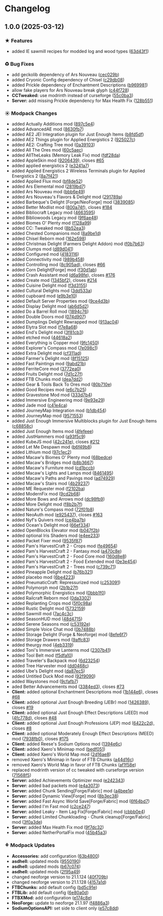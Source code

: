 # Changelog

## 1.0.0 (2025-03-12)


### ★ Features

* added IE sawmill recipes for modded log and wood types ([63d43f1](https://github.com/JaronZ/asdhell/commit/63d43f101fc923f2817028e9e2dba6e4b7022720))


### ♻ Bug Fixes

* add geckolib dependency of Ars Nouveau ([cec029b](https://github.com/JaronZ/asdhell/commit/cec029bb1e313c8eb31e252321881fb3ac8e085a))
* added Cryonic Config dependency of Chisel ([c29db08](https://github.com/JaronZ/asdhell/commit/c29db083f7000b110b8617c4740919bd18e40e4a))
* added Prickle dependency of Enchantment Descriptions ([b969981](https://github.com/JaronZ/asdhell/commit/b96998124f359ef91f67d82ddf9c0c2b95145fc3))
* allow fake players for Ars Nouveau break glyph ([c44f728](https://github.com/JaronZ/asdhell/commit/c44f728e6ff09bd770a14dbc0333f84b8f9c4be2))
* **CCTweaked:** use modrinth instead of curseforge ([55c0ba3](https://github.com/JaronZ/asdhell/commit/55c0ba36384ef6fd9ecced64c02f3401438a5ad9))
* **Server:** add missing Prickle dependency for Max Health Fix ([128b551](https://github.com/JaronZ/asdhell/commit/128b5513af820ff404ada87dca7d355911f46caa))


### ☀ Modpack Changes

* added Actually Additions mod ([897c5e4](https://github.com/JaronZ/asdhell/commit/897c5e4c6e6283120acf675668d45ec93ad4f978))
* added AdvancedAE mod ([8630fb7](https://github.com/JaronZ/asdhell/commit/8630fb734759c92002281b5160e36bf707581c16))
* added AE2 JEI Integration plugin for Just Enough Items ([b8fd5df](https://github.com/JaronZ/asdhell/commit/b8fd5dfe2217253f2fe7c7c9599dc4f2aa3d845a))
* added AE2 Things plugin for Applied Energistics 2 ([925027c](https://github.com/JaronZ/asdhell/commit/925027c91112d8babee7a897d4ae512e65ee84b5))
* added AE2: Crafting Tree mod ([0a39103](https://github.com/JaronZ/asdhell/commit/0a3910330a1f29baeada6c4e36f82ac2565870be))
* added All The Ores mod ([60c5aec](https://github.com/JaronZ/asdhell/commit/60c5aece666713e489dc7d8f4b689361fb1ca1ac))
* added AllTheLeaks (Memory Leak Fix) mod ([fdf28da](https://github.com/JaronZ/asdhell/commit/fdf28dad18fe1697e18bd98c3f3d252226d786df))
* added AppleSkin mod ([9206439](https://github.com/JaronZ/asdhell/commit/920643930453be0fedd300147a69460a2de8e934)), closes [#65](https://github.com/JaronZ/asdhell/issues/65)
* added applied energistics 2 ([e3241a7](https://github.com/JaronZ/asdhell/commit/e3241a7b7890837460f04a13e7d868b10073357a))
* added Applied Energistics 2 Wireless Terminals plugin for Applied Energistics 2 ([8a7f421](https://github.com/JaronZ/asdhell/commit/8a7f4218a0ef36a90d02c97a93afbebe175e79e8))
* added Applied Flux mod ([bf8de52](https://github.com/JaronZ/asdhell/commit/bf8de52ae5c39c4a613c7310d2c2fa82fc46cc66))
* added Ars Elemental mod ([2819bd7](https://github.com/JaronZ/asdhell/commit/2819bd7de8726223a5f6793202e91110e1e7a284))
* added Ars Nouveau mod ([bbb6e49](https://github.com/JaronZ/asdhell/commit/bbb6e490f4eed387acb8b7de10506b5e1c2a6e4c))
* added Ars Nouveau's Flavors & Delight mod ([291789a](https://github.com/JaronZ/asdhell/commit/291789a4d7b77f8afcbf99b6dfb0a976b82fea5e))
* added Barbeque's Delight [Forge/NeoForge] mod ([3839085](https://github.com/JaronZ/asdhell/commit/38390859567715bd5ba379761be90c7c04c7d610))
* added Better Modlist mod ([800a74f](https://github.com/JaronZ/asdhell/commit/800a74f31998984bf84287317f82ab783aac9457)), closes [#184](https://github.com/JaronZ/asdhell/issues/184)
* added Bibliocraft Legacy mod ([4663595](https://github.com/JaronZ/asdhell/commit/4663595b0b982419a45498b8cb8b7895702056f4))
* added Bibliowoods Legacy mod ([9f6ae48](https://github.com/JaronZ/asdhell/commit/9f6ae488faad6acf68a118b3f63a4377d7bdd546))
* added Biomes O' Plenty mod ([f128a99](https://github.com/JaronZ/asdhell/commit/f128a9937484c945d3653105d61a9dba26972b72))
* added CC: Tweaked mod ([8b52ea3](https://github.com/JaronZ/asdhell/commit/8b52ea3dffb2c499e5dfb5fee37d17fbfca70906))
* added Chested Companions mod ([8a9be1d](https://github.com/JaronZ/asdhell/commit/8a9be1dd551c246625dd7f6d07d96904249caa91))
* added Chisel Reborn mod ([162e598](https://github.com/JaronZ/asdhell/commit/162e5985718de1b07870b49a670091d56d4a68d0))
* added Christmas Delight (Farmers Delight Addon) mod ([f0b7b63](https://github.com/JaronZ/asdhell/commit/f0b7b63bdf4326fc85240f5dc4e53a8bff633770))
* added Clumps mod ([d89d041](https://github.com/JaronZ/asdhell/commit/d89d041213bead6f92c87e7bc536ce41e206c222))
* added Configured mod ([4183116](https://github.com/JaronZ/asdhell/commit/4183116a17197b106b526a4c85ea460b8aeaface))
* added Connectivity mod ([989b458](https://github.com/JaronZ/asdhell/commit/989b458fbebd4907df76e0950ff1339eb7c3cb64))
* added Controlling mod ([8c905ad](https://github.com/JaronZ/asdhell/commit/8c905adb2eaf70c753188c80f2c2769d5d8baae8)), closes [#66](https://github.com/JaronZ/asdhell/issues/66)
* added Corn Delight[Forge] mod ([f30d1ab](https://github.com/JaronZ/asdhell/commit/f30d1ab5ee25d4af22d578dfc9ddf44318051bef))
* added Crash Assistant mod ([d6a98fe](https://github.com/JaronZ/asdhell/commit/d6a98fefb0e4b622738ad1dbab80cc77db3c1813)), closes [#176](https://github.com/JaronZ/asdhell/issues/176)
* added Create mod ([1345bf2](https://github.com/JaronZ/asdhell/commit/1345bf2cf4c2a6cb35102f62d37be6d7efbe6a87)), closes [#214](https://github.com/JaronZ/asdhell/issues/214)
* added Cuisine Delight mod ([f3d3155](https://github.com/JaronZ/asdhell/commit/f3d31557870b9bdb04d3eebc10f7892e09660c3a))
* added Cultural Delights mod ([3dd533a](https://github.com/JaronZ/asdhell/commit/3dd533a1a700adbf88e18528d8058bbea0ab972e))
* added cupboard mod ([e9b3e10](https://github.com/JaronZ/asdhell/commit/e9b3e1006f770eb55ad87c1d4a335022c2c1b765))
* added Default Server Properties mod ([9ce4d3b](https://github.com/JaronZ/asdhell/commit/9ce4d3b120d534fbedba7c35ebc12baa0711b8ab))
* added Display Delight mod ([ab6d5d2](https://github.com/JaronZ/asdhell/commit/ab6d5d29f30a72d52ce531ce854c1aa2560e5091))
* added Do a Barrel Roll mod ([1894c76](https://github.com/JaronZ/asdhell/commit/1894c76b074a529dd18c8a4329b4a012a27ac2a1))
* added Double Doors mod ([074d907](https://github.com/JaronZ/asdhell/commit/074d9073d5a24487d6dd6dbd12e9c34d83ce67ac))
* added Dumplings Delight Rewrapped mod ([913ac04](https://github.com/JaronZ/asdhell/commit/913ac046e8ab1ce42dfcb9651f16e2d6dad6b532))
* added Elytra Slot mod ([f7e8a68](https://github.com/JaronZ/asdhell/commit/f7e8a68c2d88d529c0bb32743eac143e2cc66639))
* added End's Delight mod ([3f81cb3](https://github.com/JaronZ/asdhell/commit/3f81cb31dfe239596d1566d1697b353df09cb9e3))
* added etched mod ([44618a2](https://github.com/JaronZ/asdhell/commit/44618a27897860188128a87372516e6e2be654c5))
* added Everything is Copper mod ([9fc1450](https://github.com/JaronZ/asdhell/commit/9fc1450cb305d41310f0af35341d5cf835346771))
* added Explorer's Compass mod ([7e098c1](https://github.com/JaronZ/asdhell/commit/7e098c198f86536fef71eb56d47fb328cce05632))
* added Extra Delight mod ([cf311ad](https://github.com/JaronZ/asdhell/commit/cf311ad325bb37ac92686c85bd20574b4bbd87ed))
* added Farmer's Delight mod ([8f15125](https://github.com/JaronZ/asdhell/commit/8f15125595d972d70b5003f71bcc6f918c4fdd6b))
* added Fast Paintings mod ([9abd21b](https://github.com/JaronZ/asdhell/commit/9abd21b401e8e367081bc3aaa018335b0cae0787))
* added FerriteCore mod ([3772ea0](https://github.com/JaronZ/asdhell/commit/3772ea0d52f7604367495636289cb8f63d8ceb20))
* added Fruits Delight mod ([7d1c27f](https://github.com/JaronZ/asdhell/commit/7d1c27fe59e9ff18bb0e094b29ac7b2684b2b073))
* added FTB Chunks mod ([dea7dd2](https://github.com/JaronZ/asdhell/commit/dea7dd246f115689e6d562671dbe8feabbfb9436))
* added Gear & Tools Back To Ores mod ([80b710e](https://github.com/JaronZ/asdhell/commit/80b710e913dc58d2a8cc686821fb4367228f8d3c))
* added Good Recipes mod ([e6c7b25](https://github.com/JaronZ/asdhell/commit/e6c7b2522da9b3003ed14dafa23c2d25c094c771))
* added Gravestone Mod mod ([333d7b4](https://github.com/JaronZ/asdhell/commit/333d7b44313ac218a0ee8567b57e8c0978a6e655))
* added Immersive Engineering mod ([9e93e29](https://github.com/JaronZ/asdhell/commit/9e93e29205ab5643056ff93e8a8d8e4977ac8a0b))
* added Jade mod ([c41e4ca](https://github.com/JaronZ/asdhell/commit/c41e4ca53b503b58c48f05828d02f222287e8ebd))
* added JourneyMap Integration mod ([b1db454](https://github.com/JaronZ/asdhell/commit/b1db454e7738f3cbbf9758340f03206092b0aefa))
* added JourneyMap mod ([9571553](https://github.com/JaronZ/asdhell/commit/95715538f2aafb30c517599d5d71a91e6739c846))
* added Just Enough Immersive Multiblocks plugin for Just Enough Items ([c68858c](https://github.com/JaronZ/asdhell/commit/c68858cb878cf17857278b8b8f6d37d3b6ff03fb))
* added Just Enough Items mod ([4fefeee](https://github.com/JaronZ/asdhell/commit/4fefeee87bad65eb3d3848e62507e9f5fa49debc))
* added JustHammers mod ([a93f5c9](https://github.com/JaronZ/asdhell/commit/a93f5c9217945faabf1aed1093fc511f9e4318fb))
* added KubeJS mod ([42c241e](https://github.com/JaronZ/asdhell/commit/42c241eab27bfb9ec9b8a5e89a4426360d7cf137)), closes [#212](https://github.com/JaronZ/asdhell/issues/212)
* added Let Me Despawn mod ([b6f49b8](https://github.com/JaronZ/asdhell/commit/b6f49b8f2f887f624ed90352158fd6a4d9fd56f0))
* added Lithium mod ([97c1ec2](https://github.com/JaronZ/asdhell/commit/97c1ec2bb0ab62abfdfb4935cccde0b49c952004))
* added Macaw's Biomes O' Plenty mod ([68bedce](https://github.com/JaronZ/asdhell/commit/68bedceb5d099e637d178636d3e7bde7cbc104a9))
* added Macaw's Bridges mod ([b8b3667](https://github.com/JaronZ/asdhell/commit/b8b36675c770940f13856068b6b0b43b8ab509ea))
* added Macaw's Furniture mod ([cd1bccb](https://github.com/JaronZ/asdhell/commit/cd1bccb040f91bffc2065fa85a26e07a6062b5e2))
* added Macaw's Lights and Lamps mod ([8461495](https://github.com/JaronZ/asdhell/commit/84614958e65928b260f9305f22ced20583ef3fd9))
* added Macaw's Paths and Pavings mod ([ad74929](https://github.com/JaronZ/asdhell/commit/ad74929867040b7d3254426af3ba4f1270300e39))
* added Macaw's Stairs mod ([4b29237](https://github.com/JaronZ/asdhell/commit/4b29237334d6fb9b0875449d1c345c9522570fa3))
* added ME Requester mod ([f2102ba](https://github.com/JaronZ/asdhell/commit/f2102bae7d7e0b4017861d5fb153d641700e144f))
* added ModernFix mod ([9cd2b68](https://github.com/JaronZ/asdhell/commit/9cd2b680d2e171b48c0c13a4b1ba71e60f6ee528))
* added More Bows and Arrows mod ([dc98fb9](https://github.com/JaronZ/asdhell/commit/dc98fb9dd122c7a94c2874b16e4342d2cd382464))
* added More Delight mod ([f8b2b7f](https://github.com/JaronZ/asdhell/commit/f8b2b7f4a1563a21e48b5bcbfa27fb16d00d3a9b))
* added Nature's Compass mod ([72f01b8](https://github.com/JaronZ/asdhell/commit/72f01b867bbaae4bb8748b6da6bc9c2f19d79b8e))
* added NeoAuth mod ([e925437](https://github.com/JaronZ/asdhell/commit/e925437d2d52cd01716162e38f7fb2b7f68671f8)), closes [#163](https://github.com/JaronZ/asdhell/issues/163)
* added Nyf's Quivers mod ([ce4ba7b](https://github.com/JaronZ/asdhell/commit/ce4ba7b563ba11385a4194bf91c73a6d47ff9b95))
* added Ocean's Delight mod ([66ef334](https://github.com/JaronZ/asdhell/commit/66ef33429138ae0e821c689ccd66b3e0eaef4185))
* added OpenBlocks Elevator mod ([b047f2b](https://github.com/JaronZ/asdhell/commit/b047f2b478a8cc2e8dfd346a2bfedb99885709c7))
* added optional Iris Shaders mod ([e4ee233](https://github.com/JaronZ/asdhell/commit/e4ee2337e670ab1f1fc79b73ad2b2e0c4bc93b1a))
* added Packet Fixer mod ([9535f87](https://github.com/JaronZ/asdhell/commit/9535f871f9469b4698bd874015e54e2c1bf88b2c))
* added Pam's HarvestCraft 2 - Crops mod ([fe49654](https://github.com/JaronZ/asdhell/commit/fe4965429b89d325ce568332886d62df70034293))
* added Pam's HarvestCraft 2 - Fantasy mod ([a470c8e](https://github.com/JaronZ/asdhell/commit/a470c8e50628c2865dd063fb2522b30f9ca5f1ea))
* added Pam's HarvestCraft 2 - Food Core mod ([160d8e8](https://github.com/JaronZ/asdhell/commit/160d8e8b28f8b59cd164a2ec968a52fec5364c5f))
* added Pam's HarvestCraft 2 - Food Extended mod ([0e3e454](https://github.com/JaronZ/asdhell/commit/0e3e454dc18827b12c56246c0d1387f72f19ddb1))
* added Pam's HarvestCraft 2 - Trees mod ([c739c71](https://github.com/JaronZ/asdhell/commit/c739c71ae65d9807e019e0ca1c06d43ae8e60f29))
* added Pineapple Delight mod ([b76b321](https://github.com/JaronZ/asdhell/commit/b76b321ba094db9652665b295bd1971f7716a8bf))
* added placebo mod ([6be4223](https://github.com/JaronZ/asdhell/commit/6be422354fe5ddd8268916b73616f5a87bdb9d3f))
* added PneumaticCraft: Repressurized mod ([c253091](https://github.com/JaronZ/asdhell/commit/c25309177ebaa4819747e78482e65a0af5d898c7))
* added Polymorph mod ([2b1b27f](https://github.com/JaronZ/asdhell/commit/2b1b27f94f21d8ccd93825c76e1df247fb48bab4))
* added Polymorphic Energistics mod ([0bbb1f0](https://github.com/JaronZ/asdhell/commit/0bbb1f0c64574e5ec70b647356c8de42e5fba4d7))
* added Railcraft Reborn mod ([0da3302](https://github.com/JaronZ/asdhell/commit/0da3302a0c64e06b01e7abeab4f344ba33ad2278))
* added Replanting Crops mod ([5f0c98a](https://github.com/JaronZ/asdhell/commit/5f0c98abb9673c19ee2a87436d26ebdc0a5d805a))
* added Rustic Delight mod ([5732159](https://github.com/JaronZ/asdhell/commit/57321591bf2135d396c5768a7494325e82db3016))
* added Sawmill mod ([7ac4c3c](https://github.com/JaronZ/asdhell/commit/7ac4c3ce7e11cb15b4fbfd7fad9486da0247b613))
* added SeasonHUD mod ([48d4715](https://github.com/JaronZ/asdhell/commit/48d4715775681f79156efe2d0a75d29d0f8bbcd2))
* added Serene Seasons mod ([c53192e](https://github.com/JaronZ/asdhell/commit/c53192ec6575dc6020d7693c06dd5ce90c664bec))
* added Simple Voice Chat mod ([0b7488b](https://github.com/JaronZ/asdhell/commit/0b7488b8ae2a58f3d33527260cac1fa92e1ecda1))
* added Storage Delight (Forge & Neoforge) mod ([8efe6f7](https://github.com/JaronZ/asdhell/commit/8efe6f752ccfa40507a7fa7f70ebed1bb4226139))
* added Storage Drawers mod ([9affc83](https://github.com/JaronZ/asdhell/commit/9affc8325fa6e757bfe27215eaa69c7c29eda711))
* added theurgy mod ([4eb3319](https://github.com/JaronZ/asdhell/commit/4eb33195841b1160bdb273570a41c40ce5865006))
* added Toni's Immersive Lanterns mod ([2307b41](https://github.com/JaronZ/asdhell/commit/2307b41ed67c1f46e814d15f42e46b1de425e9ca))
* added Tool Belt mod ([f5dfa10](https://github.com/JaronZ/asdhell/commit/f5dfa103d799c7c0cd2f89bd45c939138070f5f4))
* added Traveler's Backpack mod ([6d23254](https://github.com/JaronZ/asdhell/commit/6d2325462a11476d6e8d2ab991f1912d673ee096))
* added Tree Harvester mod ([dd0468c](https://github.com/JaronZ/asdhell/commit/dd0468c7c3e7a4f74cfde09415a128a95985e02f))
* added Ube's Delight mod ([da87ec5](https://github.com/JaronZ/asdhell/commit/da87ec56e723292f9617790bf94837e956a43d5a))
* added Untitled Duck Mod mod ([92f9090](https://github.com/JaronZ/asdhell/commit/92f9090d8d33a1260d6bbb214e1ee81185f1c941))
* added Waystones mod ([9cfafb7](https://github.com/JaronZ/asdhell/commit/9cfafb71967ea438eb184342ed5beade4ca2c573))
* aded Better Advancements mod ([3384ed3](https://github.com/JaronZ/asdhell/commit/3384ed3f345be38ca9b5a5b7b7d1005ae08f528a)), closes [#73](https://github.com/JaronZ/asdhell/issues/73)
* **Client:** added optional Enchantment Descriptions mod ([1b144e6](https://github.com/JaronZ/asdhell/commit/1b144e6cc638da391caacfaa74075f7a83d1767d)), closes [#68](https://github.com/JaronZ/asdhell/issues/68)
* **Client:** added optional Just Enough Breeding (JEBr) mod ([1426389](https://github.com/JaronZ/asdhell/commit/1426389a20ca0e6e1edf4a319db42837e7f90fce)), closes [#19](https://github.com/JaronZ/asdhell/issues/19)
* **Client:** added optional Just Enough Effect Descriptions (JEED) mod ([4fc778d](https://github.com/JaronZ/asdhell/commit/4fc778d2349bafa238df243831d5abde0d093825)), closes [#48](https://github.com/JaronZ/asdhell/issues/48)
* **Client:** added optional Just Enough Professions (JEP) mod ([6422c2d](https://github.com/JaronZ/asdhell/commit/6422c2dff76511cb8187de31c33d3e08f7948797)), closes [#8](https://github.com/JaronZ/asdhell/issues/8)
* **Client:** added optional Moderately Enough Effect Descriptions (MEED) mod ([7938fb0](https://github.com/JaronZ/asdhell/commit/7938fb07b599eae22de5de166b214a90c0d93676)), closes [#175](https://github.com/JaronZ/asdhell/issues/175)
* **Client:** added Reese's Sodium Options mod ([1394e6c](https://github.com/JaronZ/asdhell/commit/1394e6c0db73168a80f62c08b555100f5eef3da5))
* **Client:** added Xaero's Minimap mod ([bedf051](https://github.com/JaronZ/asdhell/commit/bedf051bc9e05409e03139f57d1b7d09d01f6dc6))
* **Client:** added Xaero's World Map mod ([2d16ae8](https://github.com/JaronZ/asdhell/commit/2d16ae84ca966947f263a6f0117e2c1521523944))
* removed Xaero's Minimap in favor of FTB Chunks ([a44d16c](https://github.com/JaronZ/asdhell/commit/a44d16c2ad320aba0d1e3a50557fc45afc144ca6))
* removed Xaero's World Map in favor of FTB Chunks ([af1f58e](https://github.com/JaronZ/asdhell/commit/af1f58e0c4b3e47ffda03ba4af382945c4bb4ec1))
* replaced modrinth version of cc tweaked with curseforge version ([71568f5](https://github.com/JaronZ/asdhell/commit/71568f549053f9f9aca06c5f44fbc6a925e4053a))
* **Server:** added Achievements Optimizer mod ([e242343](https://github.com/JaronZ/asdhell/commit/e2423434fd1a72629c31bef2e7e38515deaee69e))
* **Server:** added bad packets mod ([e4a3073](https://github.com/JaronZ/asdhell/commit/e4a307379d10b9eee35d66281d412c36f345f087))
* **Server:** added Chunk Sending[Forge/Fabric] mod ([a4bee1e](https://github.com/JaronZ/asdhell/commit/a4bee1ed2d8abea0ab4c9d93404fc16415246f59))
* **Server:** added Dynamic View[Forge] mod ([8b3ec38](https://github.com/JaronZ/asdhell/commit/8b3ec38b5ff90d9fe5072d80e8e0240a0a020262))
* **Server:** added Fast Async World Save[Forge/Fabric] mod ([6f64bd7](https://github.com/JaronZ/asdhell/commit/6f64bd7e63b5dac915791cb6b34d729df9f09442))
* **Server:** added I'm Fast mod ([c2ce247](https://github.com/JaronZ/asdhell/commit/c2ce24766c8e89e0fac49b7f4f29e9937fe4619e))
* **Server:** added Leaky - Item Lag Fix[Forge/Fabric] mod ([cbbb0e4](https://github.com/JaronZ/asdhell/commit/cbbb0e4b03c9273987f16bca69fe4dd9329b32a3))
* **Server:** added Limited Chunkloading - Chunk cleanup[Forge/Fabric] mod ([3f0a3de](https://github.com/JaronZ/asdhell/commit/3f0a3de072e91b36b12e9c4bdd7fafef35ad0176))
* **Server:** added Max Health Fix mod ([9f7dc32](https://github.com/JaronZ/asdhell/commit/9f7dc322de8b6fb7c805012d8b0ff75950e6ec15))
* **Server:** added NetherPortalFix mod ([45b45a3](https://github.com/JaronZ/asdhell/commit/45b45a3fecea0cdcd788a713f352c8279f4cdfab))


### ⚘ Modpack Updates

* **Accessories:** add configuration ([63b4800](https://github.com/JaronZ/asdhell/commit/63b4800c4910520855584551ed14f1bfcf2ec2d7))
* **asdhell:** updated mods ([9550190](https://github.com/JaronZ/asdhell/commit/9550190aaa6d29fc88008ce31cf034ff8905eaf7))
* **asdhell:** updated mods ([b67c074](https://github.com/JaronZ/asdhell/commit/b67c0746debe7e02b8ed830882d3ff4a02d687de))
* **asdhell:** updated mods ([2f95a49](https://github.com/JaronZ/asdhell/commit/2f95a496102d149e6dd9ba56d0b90c3774ccc7c0))
* changed neoforge version to 21.1.124 ([40f709b](https://github.com/JaronZ/asdhell/commit/40f709ba2ce30d90fec29f69ac32344e4188a449))
* changed neoforge version to 21.1.128 ([4157a1d](https://github.com/JaronZ/asdhell/commit/4157a1dcaa419d102aba1b2520b33ef1175f0bcf))
* **FTBChunks:** add default config ([bd5c91e](https://github.com/JaronZ/asdhell/commit/bd5c91efc40035f08399bb432afcb7e789e22e1a))
* **FTBLib:** add default config ([6e80a0d](https://github.com/JaronZ/asdhell/commit/6e80a0daecc1658f91c3b9ba0891a78b2e54069b))
* **FTBXMod:** add configuration ([e174c8e](https://github.com/JaronZ/asdhell/commit/e174c8e69a8f092c71d882c3a3743223e937d906))
* **NeoForge:** update to neoforge 21.1.97 ([f4886a3](https://github.com/JaronZ/asdhell/commit/f4886a3cd41e6724d1984b47e9539a339b4f30dd))
* **SodiumOptionsAPI:** set side to client only ([e57c8dd](https://github.com/JaronZ/asdhell/commit/e57c8dd99a7b43fbdeb8cfca5c9adb19ee18849c))
